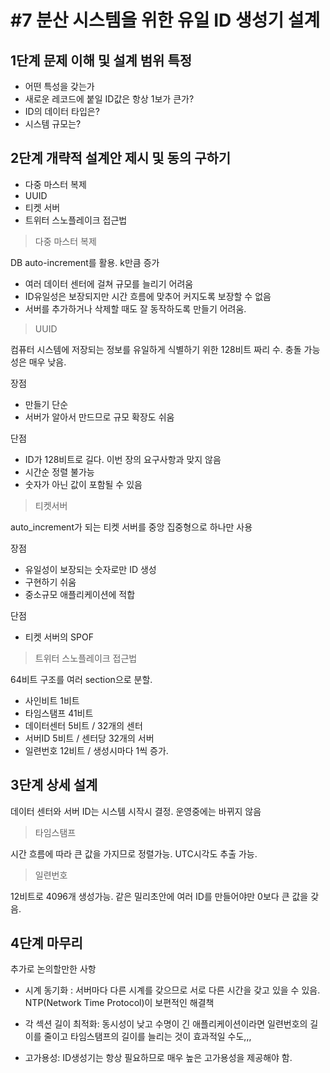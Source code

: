 # #7 분산 시스템을 위한 유일 ID 생성기 설계

## 1단계 문제 이해 및 설계 범위 특정

- 어떤 특성을 갖는가
- 새로운 레코드에 붙일 ID값은 항상 1보가 큰가?
- ID의 데이터 타입은?
- 시스템 규모는?

## 2단계 개략적 설계안 제시 및 동의 구하기

- 다중 마스터 복제
- UUID
- 티켓 서버
- 트위터 스노플레이크 접근법

> 다중 마스터 복제

DB auto-increment를 활용. k만큼 증가

- 여러 데이터 센터에 걸쳐 규모를 늘리기 어려움
- ID유일성은 보장되지만 시간 흐름에 맞추어 커지도록 보장할 수 없음
- 서버를 추가하거나 삭제할 때도 잘 동작하도록 만들기 어려움.

> UUID

컴퓨터 시스템에 저장되는 정보를 유일하게 식별하기 위한 128비트 짜리 수. 충돌 가능성은 매우 낮음.

장점

- 만들기 단순
- 서버가 알아서 만드므로 규모 확장도 쉬움

단점

- ID가 128비트로 길다. 이번 장의 요구사항과 맞지 않음
- 시간순 정렬 불가능
- 숫자가 아닌 값이 포함될 수 있음

> 티켓서버

auto_increment가 되는 티켓 서버를 중앙 집중형으로 하나만 사용

장점

- 유일성이 보장되는 숫자로만 ID 생성
- 구현하기 쉬움
- 중소규모 애플리케이션에 적합

단점

- 티켓 서버의 SPOF

> 트위터 스노플레이크 접근법

64비트 구조를 여러 section으로 분할.

- 사인비트 1비트
- 타임스탬프 41비트
- 데이터센터 5비트 / 32개의 센터
- 서버ID 5비트 / 센터당 32개의 서버
- 일련번호 12비트 / 생성시마다 1씩 증가.

## 3단계 상세 설계

데이터 센터와 서버 ID는 시스템 시작시 결정. 운영중에는 바뀌지 않음

> 타임스탬프

시간 흐름에 따라 큰 값을 가지므로 정렬가능. UTC시각도 추출 가능.

> 일련번호

12비트로 4096개 생성가능. 같은 밀리초안에 여러 ID를 만들어야만 0보다 큰 값을 갖음.

## 4단계 마무리

추가로 논의할만한 사항

- 시계 동기화 : 서버마다 다른 시계를 갖으므로 서로 다른 시간을 갖고 있을 수 있음. NTP(Network Time Protocol)이 보편적인 해결책

- 각 섹션 길이 최적화: 동시성이 낮고 수명이 긴 애플리케이션이라면 일련번호의 길이를 줄이고 타임스탬프의 길이를 늘리는 것이 효과적일 수도,,,

- 고가용성: ID생성기는 항상 필요하므로 매우 높은 고가용성을 제공해야 함.
